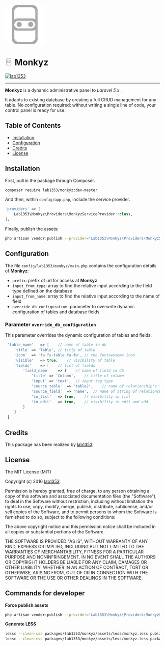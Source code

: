 ![Monkyz](assets/images/logo/monkyz_logo_large.png)

# ![monkyz logo](assets/images/logo/monkyz_24.png) Monkyz
[![lab1353](https://img.shields.io/badge/powered-lab1353-brightgreen.svg)](http://1353.it)

---

**Monkyz** is a dynamic administrative panel to *Laravel 5.x* .

It adapts to existing database by creating a full CRUD management for any table.
No configuration required: without writing a single line of code, your control panel is ready for use.

## Table of Contents

- [Installation](#installation)
- [Configuration](#configuration)
- [Credits](#credits)
- [License](#license)

## Installation

First, pull in the package through Composer.

```bash
composer require lab1353/monkyz:dev-master
```

And then, within `config/app.php`, include the service provider.

```php
'providers' => [
    Lab1353\Monkyz\Providers\MonkyzServiceProvider::class,
];
```

Finally, publish the assets:

```bash
php artisan vendor:publish --provider="Lab1353\Monkyz\Providers\MonkyzServiceProvider"
```

## Configuration

The file `config/lab1353/monkyz/main.php` contains the configuration details of **Monkyz**:

- `prefix`: prefix of url for access at **Monkyz**
- `input_from_type`: array to find the relative input according to the field type defined on the database
- `input_from_name`: array to find the relative input according to the name of field
- `override_db_configuration`: parameter to overwrite dynamic configuration of tables and database fields

### Parameter `override_db_configuration`

This parameter overrides the dynamic configuration of tables and fields.

```php
 'table_name'	=> [	// name of table in db
 	'title'	=> 'Table',	// title of table
 	'icon'	=> 'fa fa-table fa-fw',	// the fontawesome icon
 	'visible'	=> true,	// visibility of table
 	'fields'	=> [	// list of fields
 		'field_name'	=> [	// name of field in db
 			'title'	=> 'Column',	// title of column
 			'input'	=> 'text',	// input tag type
 			'source_table'	=> 'table2',	// name of relationship's table
 			'source_field'	=> 'name',	// name of string of relationship's table
 			'in_list'	=> true,	// visibility in list
 			'in_edit'	=> true,	// visibility in edit and add
 		]
 	]
 ]
```

## Credits

This package has been realized by [lab1353](http://1353.it)

## License

The MIT License (MIT)

Copyright (c) 2016 [lab1353](http://1353.it)

Permission is hereby granted, free of charge, to any person obtaining a copy of
this software and associated documentation files (the "Software"), to deal in
the Software without restriction, including without limitation the rights to
use, copy, modify, merge, publish, distribute, sublicense, and/or sell copies of
the Software, and to permit persons to whom the Software is furnished to do so,
subject to the following conditions:

The above copyright notice and this permission notice shall be included in all
copies or substantial portions of the Software.

THE SOFTWARE IS PROVIDED "AS IS", WITHOUT WARRANTY OF ANY KIND, EXPRESS OR
IMPLIED, INCLUDING BUT NOT LIMITED TO THE WARRANTIES OF MERCHANTABILITY, FITNESS
FOR A PARTICULAR PURPOSE AND NONINFRINGEMENT. IN NO EVENT SHALL THE AUTHORS OR
COPYRIGHT HOLDERS BE LIABLE FOR ANY CLAIM, DAMAGES OR OTHER LIABILITY, WHETHER
IN AN ACTION OF CONTRACT, TORT OR OTHERWISE, ARISING FROM, OUT OF OR IN
CONNECTION WITH THE SOFTWARE OR THE USE OR OTHER DEALINGS IN THE SOFTWARE.

## Commands for developer

**Force publish assets**

```bash
php artisan vendor:publish --provider="Lab1353\Monkyz\Providers\MonkyzServiceProvider" --force
```

**Generate LESS**

```bash
lessc --clean-css packages/lab1353/monkyz/assets/less/monkyz.less public/vendor/lab1353/monkyz/css/monkyz.min.css
lessc --clean-css packages/lab1353/monkyz/assets/less/monkyz.less packages/lab1353/monkyz/assets/css/monkyz.min.css
```